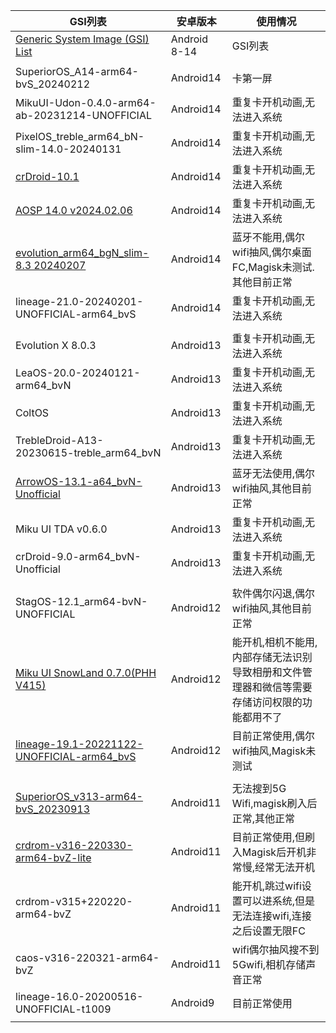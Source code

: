 | GSI列表 | 安卓版本 | 使用情况 |
|-------|-------|-------|
| [Generic System Image (GSI) List](https://github.com/phhusson/treble_experimentations/wiki/Generic-System-Image-%28GSI%29-list) | Android 8-14 | GSI列表 |
|  |  |  |
| SuperiorOS_A14-arm64-bvS_20240212 | Android14 | 卡第一屏 |
| MikuUI-Udon-0.4.0-arm64-ab-20231214-UNOFFICIAL | Android14 | 重复卡开机动画,无法进入系统 |
| PixelOS_treble_arm64_bN-slim-14.0-20240131 | Android14 | 重复卡开机动画,无法进入系统 |
| [crDroid-10.1](https://github.com/naz664/crDroid_gsi/releases) | Android14 | 重复卡开机动画,无法进入系统 |
| [AOSP 14.0 v2024.02.06](https://github.com/ponces/treble_aosp/releases) | Android14 | 重复卡开机动画,无法进入系统 |
| [evolution_arm64_bgN_slim-8.3 20240207](https://github.com/ahnet-69/treble_evo/releases)  | Android14 | 蓝牙不能用,偶尔wifi抽风,偶尔桌面FC,Magisk未测试.其他目前正常 |
| lineage-21.0-20240201-UNOFFICIAL-arm64_bvS | Android14 | 重复卡开机动画,无法进入系统 |
|  |  |  |
| Evolution X 8.0.3  | Android13 | 重复卡开机动画,无法进入系统 |
| LeaOS-20.0-20240121-arm64_bvN | Android13 | 重复卡开机动画,无法进入系统 |
| ColtOS | Android13 | 重复卡开机动画,无法进入系统 |
| TrebleDroid-A13-20230615-treble_arm64_bvN | Android13 | 重复卡开机动画,无法进入系统 |
| [ArrowOS-13.1-a64_bvN-Unofficial](https://github.com/naz664/ArrowOS_gsi/releases) | Android13 | 蓝牙无法使用,偶尔wifi抽风,其他目前正常 |
| Miku UI TDA v0.6.0 | Android13 | 重复卡开机动画,无法进入系统 |
| crDroid-9.0-arm64_bvN-Unofficial | Android13 | 重复卡开机动画,无法进入系统 |
|  |  |  |
| StagOS-12.1_arm64-bvN-UNOFFICIAL | Android12 | 软件偶尔闪退,偶尔wifi抽风,其他目前正常 |
| [Miku UI SnowLand 0.7.0(PHH V415)](https://github.com/xiaoleGun/treble_build_miku/releases/download/0.7.0/MikuUI-SNOWLAND-0.7.0-arm64-ab-20220725-UNOFFICIAL.img.xz) | Android12 | 能开机,相机不能用,内部存储无法识别导致相册和文件管理器和微信等需要存储访问权限的功能都用不了 |
| [lineage-19.1-20221122-UNOFFICIAL-arm64_bvS](https://jaist.dl.sourceforge.net/project/andyyan-gsi/lineage-19.x/lineage-19.1-20221122-UNOFFICIAL-arm64_bvS.img.xz) | Android12 | 目前正常使用,偶尔wifi抽风,Magisk未测试 |
|  |  |  |
| [SuperiorOS_v313-arm64-bvS_20230913](https://github.com/ChonDoit/treble_superior_patches/releases/tag/A11) | Android11 | 无法搜到5G Wifi,magisk刷入后正常,其他正常 |
| [crdrom-v316-220330-arm64-bvZ-lite](https://sourceforge.net/projects/treblerom/files/crDRom11/2022.03.30/) | Android11 | 目前正常使用,但刷入Magisk后开机非常慢,经常无法开机 |
| crdrom-v315+220220-arm64-bvZ | Android11 | 能开机,跳过wifi设置可以进系统,但是无法连接wifi,连接之后设置无限FC |
| caos-v316-220321-arm64-bvZ | Android11 | wifi偶尔抽风搜不到5Gwifi,相机存储声音正常 |
| lineage-16.0-20200516-UNOFFICIAL-t1009 | Android9 | 目前正常使用 |
|  |  |  |